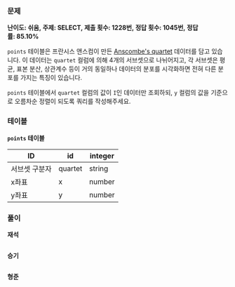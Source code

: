 ### 문제

**난이도: 쉬움, 주제: SELECT, 제출 횟수: 1228번, 정답 횟수: 1045번, 정답률: 85.10%**

`points` 테이블은 프란시스 앤스컴이 만든 [Anscombe's quartet](https://en.wikipedia.org/wiki/Anscombe%27s_quartet) 데이터를 담고 있습니다. 이 데이터는 `quartet` 컬럼에 의해 4개의 서브셋으로 나뉘어지고, 각 서브셋은 평균, 표본 분산, 상관계수 등이 거의 동일하나 데이터의 분포를 시각화하면 전혀 다른 분포를 가지는 특징이 있습니다.

`points` 테이블에서 `quartet` 컬럼의 값이 `I`인 데이터만 조회하되, `y` 컬럼의 값을 기준으로 오름차순 정렬이 되도록 쿼리를 작성해주세요.

### 테이블

**`points` 테이블**

| ID | id | integer |
| --- | --- | --- |
| 서브셋 구분자 | quartet | string |
| x좌표 | x | number |
| y좌표 | y | number |

### 풀이

**재석**

```

```

**승기**

```

```

**형준**

```

```
